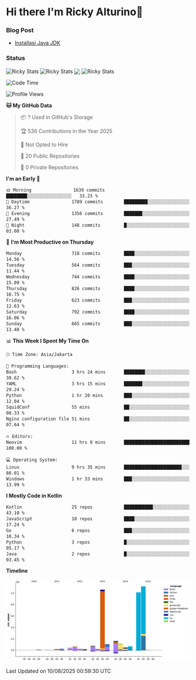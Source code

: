 # Hi there I'm Ricky Alturino👋

### Blog Post

<!-- BLOG-POST-LIST:START -->

- [Installasi Java JDK](https://onirutla.medium.com/installasi-java-jdk-ec701beeb5cb?source=rss-d9d81c918cc9------2)
<!-- BLOG-POST-LIST:END -->

### Status

<img align="center" alt="Ricky Stats" src="https://github-readme-stats.vercel.app/api?username=Alturino&theme=dark&show_icons=true&hide_border=false" />
<img align="center" alt="Ricky Stats" src="https://github-readme-stats.vercel.app/api/top-langs/?username=Alturino&theme=dark&show_icons=true&layout=compact"/>
<img align="center" width="640px" src="https://github-readme-stats.vercel.app/api/wakatime?username=Alturino&layout=compact&hide_border=true&theme=dark">
<img align="center" alt="Ricky Stats" src="https://leetcard.jacoblin.cool/alturino?border=0&radius=20&ext=activity"/>

<!--START_SECTION:waka-->
![Code Time](http://img.shields.io/badge/Code%20Time-1%2C318%20hrs%2045%20mins-blue)

![Profile Views](http://img.shields.io/badge/Profile%20Views-0-blue)

**🐱 My GitHub Data** 

> 📦 ? Used in GitHub's Storage 
 > 
> 🏆 536 Contributions in the Year 2025
 > 
> 🚫 Not Opted to Hire
 > 
> 📜 20 Public Repositories 
 > 
> 🔑 0 Private Repositories 
 > 
**I'm an Early 🐤** 

```text
🌞 Morning                1639 commits        ████████░░░░░░░░░░░░░░░░░   33.23 % 
🌆 Daytime                1789 commits        █████████░░░░░░░░░░░░░░░░   36.27 % 
🌃 Evening                1356 commits        ███████░░░░░░░░░░░░░░░░░░   27.49 % 
🌙 Night                  148 commits         █░░░░░░░░░░░░░░░░░░░░░░░░   03.00 % 
```
📅 **I'm Most Productive on Thursday** 

```text
Monday                   718 commits         ████░░░░░░░░░░░░░░░░░░░░░   14.56 % 
Tuesday                  564 commits         ███░░░░░░░░░░░░░░░░░░░░░░   11.44 % 
Wednesday                744 commits         ████░░░░░░░░░░░░░░░░░░░░░   15.09 % 
Thursday                 826 commits         ████░░░░░░░░░░░░░░░░░░░░░   16.75 % 
Friday                   623 commits         ███░░░░░░░░░░░░░░░░░░░░░░   12.63 % 
Saturday                 792 commits         ████░░░░░░░░░░░░░░░░░░░░░   16.06 % 
Sunday                   665 commits         ███░░░░░░░░░░░░░░░░░░░░░░   13.48 % 
```


📊 **This Week I Spent My Time On** 

```text
🕑︎ Time Zone: Asia/Jakarta

💬 Programming Languages: 
Bash                     3 hrs 24 mins       ████████░░░░░░░░░░░░░░░░░   30.62 % 
YAML                     3 hrs 15 mins       ███████░░░░░░░░░░░░░░░░░░   29.24 % 
Python                   1 hr 20 mins        ███░░░░░░░░░░░░░░░░░░░░░░   12.04 % 
SquidConf                55 mins             ██░░░░░░░░░░░░░░░░░░░░░░░   08.33 % 
Nginx configuration file 51 mins             ██░░░░░░░░░░░░░░░░░░░░░░░   07.64 % 

🔥 Editors: 
Neovim                   11 hrs 9 mins       █████████████████████████   100.00 % 

💻 Operating System: 
Linux                    9 hrs 35 mins       ██████████████████████░░░   86.01 % 
Windows                  1 hr 33 mins        ███░░░░░░░░░░░░░░░░░░░░░░   13.99 % 
```

**I Mostly Code in Kotlin** 

```text
Kotlin                   25 repos            ███████████░░░░░░░░░░░░░░   43.10 % 
JavaScript               10 repos            ████░░░░░░░░░░░░░░░░░░░░░   17.24 % 
Go                       6 repos             ███░░░░░░░░░░░░░░░░░░░░░░   10.34 % 
Python                   3 repos             █░░░░░░░░░░░░░░░░░░░░░░░░   05.17 % 
Java                     2 repos             █░░░░░░░░░░░░░░░░░░░░░░░░   03.45 % 
```



**Timeline**

![Lines of Code chart](https://raw.githubusercontent.com/Alturino/Alturino/main/assets/bar_graph.png)


 Last Updated on 10/08/2025 00:59:30 UTC
<!--END_SECTION:waka-->
